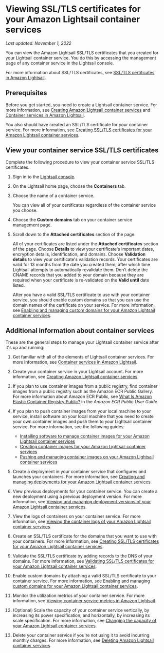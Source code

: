 # Viewing SSL/TLS certificates for your Amazon Lightsail container services<a name="amazon-lightsail-viewing-container-services-certificates"></a>

 *Last updated: November 1, 2022* 

You can view the Amazon Lightsail SSL/TLS certificates that you created for your Lightsail container service\. You do this by accessing the management page of any container service in the Lightsail console\.

For more information about SSL/TLS certificates, see [SSL/TLS certificates in Amazon Lightsail](understanding-tls-ssl-certificates-in-lightsail-https.md)\.

## Prerequisites<a name="viewing-container-service-certificates-prerequisites"></a>

Before you get started, you need to create a Lightsail container service\. For more information, see [Creating Amazon Lightsail container services](amazon-lightsail-creating-container-services.md) and [Container services in Amazon Lightsail](amazon-lightsail-container-services.md)\.

You also should have created an SSL/TLS certificate for your container service\. For more information, see [Creating SSL/TLS certificates for your Amazon Lightsail container services](amazon-lightsail-creating-container-services-certificates.md)\.

## View your container service SSL/TLS certificates<a name="view-container-service-certificates"></a>

Complete the following procedure to view your container service SSL/TLS certificates\.

1. Sign in to the [Lightsail console](https://lightsail.aws.amazon.com/)\.

1. On the Lightsail home page, choose the **Containers** tab\.

1. Choose the name of a container service\.

   You can view all of your certificates regardless of the container service you choose\.

1. Choose the **Custom domains** tab on your container service management page\.

1. Scroll down to the **Attached certificates** section of the page\.

   All of your certificates are listed under the **Attached certificates** section of the page\. Choose **Details** to view your certificate's important dates, encryption details, identification, and domains\. Choose **Validation details** to view your certificate's validation records\. Your certificates are valid for 13 months from the date you created them, after which time Lightsail attempts to automatically revalidate them\. Don't delete the CNAME records that you added to your domain because they are required when your certificate is re\-validated on the **Valid until** date listed\.

   After you have a valid SSL/TLS certificate to use with your container service, you should enable custom domains so that you can use the domain names of the certificate on your service\. For more information, see [Enabling and managing custom domains for your Amazon Lightsail container services](amazon-lightsail-enabling-container-services-custom-domains.md)\.

## Additional information about container services<a name="viewing-container-service-certificate-additional-info"></a>

These are the general steps to manage your Lightsail container service after it's up and running:

1. Get familiar with all of the elements of Lightsail container services\. For more information, see [Container services in Amazon Lightsail](amazon-lightsail-container-services.md)\.

1. Create your container service in your Lightsail account\. For more information, see [Creating Amazon Lightsail container services](amazon-lightsail-creating-container-services.md)\.

1. If you plan to use container images from a public registry, find container images from a public registry such as the Amazon ECR Public Gallery\. For more information about Amazon ECR Public, see [What Is Amazon Elastic Container Registry Public?](https://docs.aws.amazon.com/AmazonECR/latest/public/what-is-ecr.html) in the *Amazon ECR Public User Guide*\.

1. If you plan to push container images from your local machine to your service, install software on your local machine that you need to create your own container images and push them to your Lightsail container service\. For more information, see the following guides:
   + [Installing software to manage container images for your Amazon Lightsail container services](amazon-lightsail-install-software.md)
   + [Creating container images for your Amazon Lightsail container services](amazon-lightsail-creating-container-images.md)
   + [Pushing and managing container images on your Amazon Lightsail container services](amazon-lightsail-pushing-container-images.md)

1. Create a deployment in your container service that configures and launches your containers\. For more information, see [Creating and managing deployments for your Amazon Lightsail container services](amazon-lightsail-container-services-deployments.md)\.

1. View previous deployments for your container service\. You can create a new deployment using a previous deployment version\. For more information, see [Viewing and managing deployment versions of your Amazon Lightsail container services](amazon-lightsail-container-services-deployment-versions.md)\.

1. View the logs of containers on your container service\. For more information, see [Viewing the container logs of your Amazon Lightsail container services](amazon-lightsail-viewing-container-service-container-logs.md)\.

1. Create an SSL/TLS certificate for the domains that you want to use with your containers\. For more information, see [Creating SSL/TLS certificates for your Amazon Lightsail container services](amazon-lightsail-creating-container-services-certificates.md)\.

1. Validate the SSL/TLS certificate by adding records to the DNS of your domains\. For more information, see [Validating SSL/TLS certificates for your Amazon Lightsail container services](amazon-lightsail-validating-container-services-certificates.md)\.

1. Enable custom domains by attaching a valid SSL/TLS certificate to your container service\. For more information, see [Enabling and managing custom domains for your Amazon Lightsail container services](amazon-lightsail-enabling-container-services-custom-domains.md)\.

1. Monitor the utilization metrics of your container service\. For more information, see [Viewing container service metrics in Amazon Lightsail](amazon-lightsail-viewing-container-services-metrics.md)\.

1. \(Optional\) Scale the capacity of your container service vertically, by increasing its power specification, and horizontally, by increasing its scale specification\. For more information, see [Changing the capacity of your Amazon Lightsail container services](amazon-lightsail-changing-container-service-capacity.md)\.

1. Delete your container service if you're not using it to avoid incurring monthly charges\. For more information, see [Deleting Amazon Lightsail container services](amazon-lightsail-deleting-container-services.md)\.